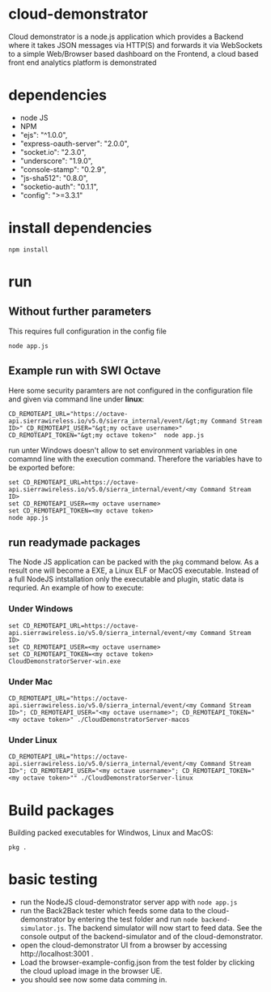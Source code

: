 # cloud-demonstrator
Cloud demonstrator is a node.js application which provides a Backend where it takes JSON messages via HTTP(S) and forwards it via WebSockets to a simple Web/Browser based dashboard on the Frontend, a cloud based front end analytics platform is demonstrated

# dependencies
* node JS
* NPM
* "ejs": "^1.0.0",
* "express-oauth-server": "2.0.0",
* "socket.io": "2.3.0",
* "underscore": "1.9.0",
* "console-stamp": "0.2.9",
* "js-sha512": "0.8.0",
* "socketio-auth": "0.1.1",
* "config": ">=3.3.1"


# install dependencies
```Shell
npm install
```

# run

## Without further parameters 
This requires full configuration in the config file
```Shell
node app.js
```

## Example run with SWI Octave
Here some security paramters are not configured in the configuration file and given via command line under **linux**:
```Shell
CD_REMOTEAPI_URL="https://octave-api.sierrawireless.io/v5.0/sierra_internal/event/&gt;my Command Stream ID>" CD_REMOTEAPI_USER="&gt;my octave username>" CD_REMOTEAPI_TOKEN="&gt;my octave token>"  node app.js
```

run unter Windows doesn't allow to set environment variables in one comamnd line with the execution command. Therefore the variables have to be exported before:

```Shell
set CD_REMOTEAPI_URL=https://octave-api.sierrawireless.io/v5.0/sierra_internal/event/<my Command Stream ID>
set CD_REMOTEAPI_USER=<my octave username>
set CD_REMOTEAPI_TOKEN=<my octave token>
node app.js
```
## run readymade packages
The Node JS application can be packed with the ```pkg``` command below. As a result one will become a EXE, a Linux ELF or MacOS executable. 
Instead of a full NodeJS intstallation only the executable and plugin, static data is requried.
An example of how to execute:

### Under Windows

```Shell
set CD_REMOTEAPI_URL=https://octave-api.sierrawireless.io/v5.0/sierra_internal/event/<my Command Stream ID>
set CD_REMOTEAPI_USER=<my octave username>
set CD_REMOTEAPI_TOKEN=<my octave token> 
CloudDemonstratorServer-win.exe
```


### Under Mac

```Shell
CD_REMOTEAPI_URL="https://octave-api.sierrawireless.io/v5.0/sierra_internal/event/<my Command Stream ID>"; CD_REMOTEAPI_USER="<my octave username>"; CD_REMOTEAPI_TOKEN="<my octave token>" ./CloudDemonstratorServer-macos
```

### Under Linux

```Shell
CD_REMOTEAPI_URL="https://octave-api.sierrawireless.io/v5.0/sierra_internal/event/<my Command Stream ID>"; CD_REMOTEAPI_USER="<my octave username>"; CD_REMOTEAPI_TOKEN="<my octave token>"" ./CloudDemonstratorServer-linux
```


# Build packages
Building packed executables for Windwos, Linux and MacOS:
```Shell
pkg .
```

# basic testing
* run the NodeJS cloud-demonstrator server app with `node app.js`
* run the Back2Back tester which feeds some data to the cloud-demonstrator by entering the test folder and run `node backend-simulator.js`. The backend simulator will now start to feed data. See the console output of the backend-simulator and of the cloud-demonstrator.
* open the cloud-demonstrator UI from a browser by accessing http://localhost:3001 .
* Load the browser-example-config.json from the test folder by clicking the cloud upload image in the browser UE.
* you should see now some data comming in.

